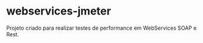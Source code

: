 # webservices-jmeter

Projeto criado para realizar testes  de performance em WebServices SOAP e Rest.
